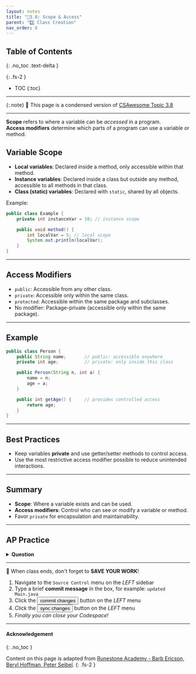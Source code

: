 ```yaml
---
layout: notes
title: "📓3.8: Scope & Access" 
parent: "3️⃣ Class Creation"
nav_order: 8
---
```


## Table of Contents
{: .no_toc .text-delta }

{: .fs-2 }
- TOC
{:toc}

---

{:.note}
📖 This page is a condensed version of [CSAwesome Topic 3.8]() 

---


**Scope** refers to where a variable can be _accessed_ in a program.  
**Access modifiers** determine which parts of a program can use a variable or method.



## Variable Scope

- **Local variables**: Declared inside a method, only accessible within that method.
- **Instance variables**: Declared inside a class but outside any method, accessible to all methods in that class.
- **Class (static) variables**: Declared with `static`, shared by all objects.

Example:

```java
public class Example {
    private int instanceVar = 10; // instance scope

    public void method() {
        int localVar = 5; // local scope
        System.out.println(localVar);
    }
}
````

---

## Access Modifiers

* `public`: Accessible from any other class.
* `private`: Accessible only within the same class.
* `protected`: Accessible within the same package and subclasses.
* No modifier: Package-private (accessible only within the same package).

---

## Example

```java
public class Person {
    public String name;       // public: accessible anywhere
    private int age;          // private: only inside this class

    public Person(String n, int a) {
        name = n;
        age = a;
    }

    public int getAge() {     // provides controlled access
        return age;
    }
}
```

---

## Best Practices

* Keep variables **private** and use getter/setter methods to control access.
* Use the most restrictive access modifier possible to reduce unintended interactions.

---

## Summary

* **Scope**: Where a variable exists and can be used.
* **Access modifiers**: Control who can see or modify a variable or method.
* Favor `private` for encapsulation and maintainability.

---

## AP Practice

<details>
<summary><strong>Question</strong></summary>

What is the scope of a variable declared inside a method?

* A. Class scope
* B. Local scope ✅
* C. Global scope
* D. Instance scope

</details>

---

<div class="warn" markdown="block">

🛑 When class ends, don't forget to **SAVE YOUR WORK**!

1. Navigate to the `Source Control` menu on the _LEFT_ sidebar
2. Type a brief **commit message** in the box, for example: `updated Main.java`
3. Click the <button type="button" name="button" class="btn btn-green">commit changes</button> button on the _LEFT_ menu
4. Click the <button type="button" name="button" class="btn btn-green">sync changes</button> button on the _LEFT_ menu
5. _Finally you can close your Codespace!_

</div>

---

#### Acknowledgement
{: .no_toc }

Content on this page is adapted from [Runestone Academy - Barb Ericson, Beryl Hoffman, Peter Seibel](https://runestone.academy/ns/books/published/csawesome2/csawesome2.html).
{: .fs-2 }
